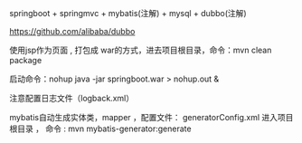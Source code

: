 
springboot + springmvc + mybatis(注解) + mysql + dubbo(注解)

https://github.com/alibaba/dubbo

使用jsp作为页面 , 打包成 war的方式，进去项目根目录，命令：mvn clean package

启动命令：nohup java -jar springboot.war > nohup.out &

注意配置日志文件（logback.xml）

mybatis自动生成实体类，mapper ，配置文件： generatorConfig.xml
进入项目根目录 ， 命令 : mvn mybatis-generator:generate
